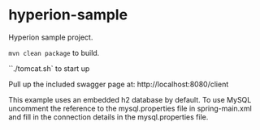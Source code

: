 hyperion-sample
===============

Hyperion sample project.

`mvn clean package` to build.

``./tomcat.sh` to start up

Pull up the included swagger page at: http://localhost:8080/client

This example uses an embedded h2 database by default. To use MySQL uncomment the reference to the mysql.properties
file in spring-main.xml and fill in the connection details in the mysql.properties file.
